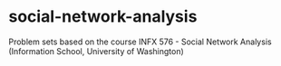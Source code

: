 # social-network-analysis
Problem sets based on the course INFX 576 - Social Network Analysis (Information School, University of Washington)
